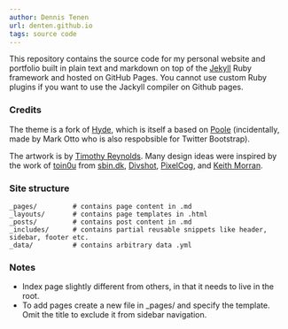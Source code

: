 ```yaml
---
author: Dennis Tenen
url: denten.github.io
tags: source code
---
```

 

This repository contains the source code for my personal website and portfolio built in plain text and markdown on top of the [Jekyll](http://jekyllrb.com) Ruby framework and hosted on GitHub Pages. You cannot use custom Ruby plugins if you want to use the Jackyll compiler on Github pages.

### Credits

The theme is a fork of [Hyde](http://andhyde.com/), which is itself a based on [Poole](http://getpoole.com) (incidentally, made by Mark Otto who is also respobsible for Twitter Bootstrap).

The artwork is by [Timothy Reynolds](http://www.turnislefthome.com/). Many design ideas were inspired by the work of [toin0u](https://github.com/toin0u) from [sbin.dk](http://sbin.dk), [Divshot](http://www.divshot.com/blog/web-development/advanced-jekyll-features/), [PixelCog](pixelcog.com/blog/2013/jekyll-from-scratch-core-architecture/), and [Keith Morran](http://www.marran.com/tech/category-pagination-in-jekyll/).

### Site structure
```
_pages/         # contains page content in .md
_layouts/       # contains page templates in .html
_posts/         # contains post content in .md 
_includes/      # contains partial reusable snippets like header, sidebar, footer etc.
_data/          # contains arbitrary data .yml
```


### Notes 

- Index page slightly different from others, in that it needs to live in the root.
- To add pages create a new file in _pages/ and specify the template. Omit the title to exclude it from sidebar navigation.


